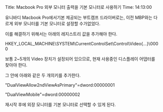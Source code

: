Title: Macbook Pro 외부 모니터 출력을 기본 모니터로 사용하기
Time: 14:13:00

유니바디 Macbook Pro에서기본 제공되는 부트캠프 드라이버로는, 이전 MBP와는 다르게 외부 모니터를 기본 모니터로 설정할 수가없었다.

이를 해결하기 위해서는 아래의 레지스트리 값을 추가해야 한다.

HKEY_LOCAL_MACHINE\SYSTEM\CurrentControlSet\Control\Video{...}\0000

보통 2~5개의 Video 장치가 설정되어 있으므로, 현재 사용중인 디스플레이 어댑터를 찾아야 한다.

그 안에 아래와 같은 두 개의키를 추가한다.

"DualViewAllow2ndViewAsPrimary"=dword:00000001

"DualViewMobile"=dword:00000002

재시작 후에 외장 모니터를 기본 모니터로 선택할 수 있게 된다.

